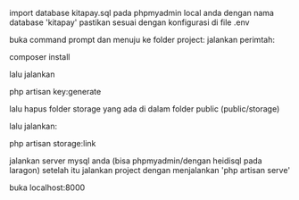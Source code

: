 import database kitapay.sql pada phpmyadmin local anda dengan nama database 'kitapay'
pastikan sesuai dengan konfigurasi di file .env


buka command prompt dan menuju ke folder project:
jalankan perimtah:

composer install

lalu jalankan

php artisan key:generate

lalu hapus folder storage yang ada di dalam folder public (public/storage)

lalu jalankan:

php artisan storage:link

jalankan server mysql anda (bisa phpmyadmin/dengan heidisql pada laragon)
setelah itu jalankan project dengan menjalankan 'php artisan serve'

buka localhost:8000
